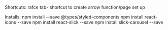 Shortcuts:
rafce tab- shortcut to create arrow function/page set up


Installs:
npm install --save @types/styled-components
npm install react-icons --save
npm install react-slick --save
npm install slick-carousel --save

